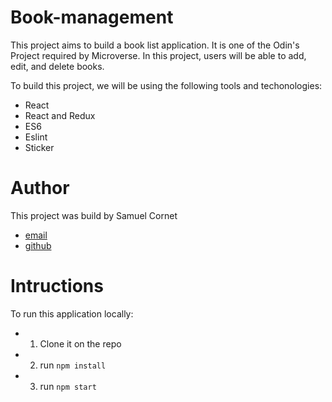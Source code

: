 # Book-management
This project aims to build a book list application. It is one of the Odin's Project required by Microverse.
In this project, users will be able to add, edit, and delete books.

To build this project, we will be using the following tools and techonologies:
- React
- React and Redux
- ES6
- Eslint
- Sticker

# Author
This project was build by Samuel Cornet 
- [email](corsam28@gmail.com)
- [github](https://github.com/CornetS28/book-management)

# Intructions
To run this application locally:
- 1. Clone it on the repo
- 2. run `npm install`
- 3. run `npm start`